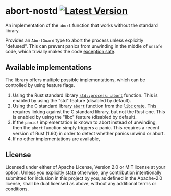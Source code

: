 # abort-nostd [![Latest Version]][crates.io] 
An implementation of the `abort` function that works without the standard library.

Provides an `AbortGuard` type to abort the process unless explicitly "defused".
This can prevent panics from unwinding in the middle of `unsafe` code,
which trivially makes the code [exception safe](nomicon-exception-safety).

[Latest Version]: https://img.shields.io/crates/v/abort-nostd.svg
[crates.io]: https://crates.io/crates/abort-nostd

## Available implementations
The library offers multiple possible implementations,
which can be controlled by using feature flags.

1. Using the Rust standard library [`std::process::abort`] function.
   This is enabled by using the "std" feature (disabled by default).
2. Using the C standard library [`abort`][libc-abort] function from the [`libc` crate][libc-crate].
   This requires linking against the C standard library, but not the Rust one.
   This is enabled by using the "libc" feature (disabled by default).
3. If the `panic!` implementation is known to abort instead of unwinding,
   then the `abort` function simply triggers a panic.
   This requires a recent version of Rust (1.60) in order to detect whether panics unwind or abort.
3. If no other implementations are available,


[`std::process::abort`]: https://doc.rust-lang.org/std/process/fn.abort.html
[libc-abort]: https://en.cppreference.com/w/c/program/abort
[libc-crate]: https://crates.io/crates/libc
[nomicon-exception-safety]: https://doc.rust-lang.org/nomicon/exception-safety.html

## License
Licensed under either of Apache License, Version 2.0 or MIT license at your option.
Unless you explicitly state otherwise, any contribution intentionally submitted for inclusion in this project by you,
as defined in the Apache-2.0 license, shall be dual licensed as above, without any additional terms or conditions.
